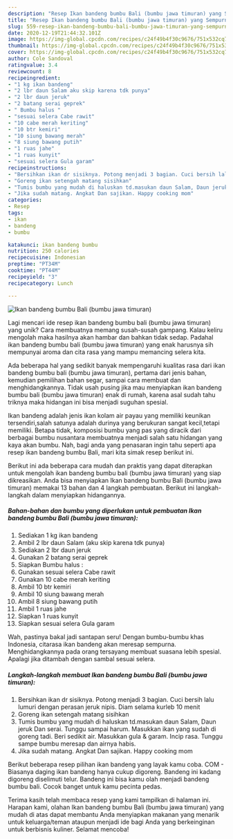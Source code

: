 ```yaml
---
description: "Resep Ikan bandeng bumbu Bali (bumbu jawa timuran) yang Sempurna"
title: "Resep Ikan bandeng bumbu Bali (bumbu jawa timuran) yang Sempurna"
slug: 559-resep-ikan-bandeng-bumbu-bali-bumbu-jawa-timuran-yang-sempurna
date: 2020-12-19T21:44:32.101Z
image: https://img-global.cpcdn.com/recipes/c24f49b4f30c9676/751x532cq70/ikan-bandeng-bumbu-bali-bumbu-jawa-timuran-foto-resep-utama.jpg
thumbnail: https://img-global.cpcdn.com/recipes/c24f49b4f30c9676/751x532cq70/ikan-bandeng-bumbu-bali-bumbu-jawa-timuran-foto-resep-utama.jpg
cover: https://img-global.cpcdn.com/recipes/c24f49b4f30c9676/751x532cq70/ikan-bandeng-bumbu-bali-bumbu-jawa-timuran-foto-resep-utama.jpg
author: Cole Sandoval
ratingvalue: 3.4
reviewcount: 8
recipeingredient:
- "1 kg ikan bandeng"
- "2 lbr daun Salam aku skip karena tdk punya"
- "2 lbr daun jeruk"
- "2 batang serai geprek"
- " Bumbu halus "
- "sesuai selera Cabe rawit"
- "10 cabe merah keriting"
- "10 btr kemiri"
- "10 siung bawang merah"
- "8 siung bawang putih"
- "1 ruas jahe"
- "1 ruas kunyit"
- "sesuai selera Gula garam"
recipeinstructions:
- "Bersihkan ikan dr sisiknya. Potong menjadi 3 bagian. Cuci bersih lalu lumuri dengan perasan jeruk nipis. Diam selama kurleb 10 menit"
- "Goreng ikan setengah matang sisihkan"
- "Tumis bumbu yang mudah di haluskan td.masukan daun Salam, Daun jeruk Dan serai. Tunggu sampai harum. Masukkan ikan yang sudah di goreng tadi. Beri sedikit air. Masukkan gula &amp; garam. Incip rasa. Tunggu sampe bumbu meresap dan airnya habis."
- "Jika sudah matang. Angkat Dan sajikan. Happy cooking mom"
categories:
- Resep
tags:
- ikan
- bandeng
- bumbu

katakunci: ikan bandeng bumbu 
nutrition: 250 calories
recipecuisine: Indonesian
preptime: "PT34M"
cooktime: "PT44M"
recipeyield: "3"
recipecategory: Lunch

---
```



![Ikan bandeng bumbu Bali (bumbu jawa timuran)](https://img-global.cpcdn.com/recipes/c24f49b4f30c9676/751x532cq70/ikan-bandeng-bumbu-bali-bumbu-jawa-timuran-foto-resep-utama.jpg)

Lagi mencari ide resep ikan bandeng bumbu bali (bumbu jawa timuran) yang unik? Cara membuatnya memang susah-susah gampang. Kalau keliru mengolah maka hasilnya akan hambar dan bahkan tidak sedap. Padahal ikan bandeng bumbu bali (bumbu jawa timuran) yang enak harusnya sih mempunyai aroma dan cita rasa yang mampu memancing selera kita.

Ada beberapa hal yang sedikit banyak mempengaruhi kualitas rasa dari ikan bandeng bumbu bali (bumbu jawa timuran), pertama dari jenis bahan, kemudian pemilihan bahan segar, sampai cara membuat dan menghidangkannya. Tidak usah pusing jika mau menyiapkan ikan bandeng bumbu bali (bumbu jawa timuran) enak di rumah, karena asal sudah tahu triknya maka hidangan ini bisa menjadi suguhan spesial.

Ikan bandeng adalah jenis ikan kolam air payau yang memiliki keunikan tersendiri,salah satunya adalah durinya yang berukuran sangat kecil,tetapi memiliki. Betapa tidak, komposisi bumbu yang pas yang diracik dari berbagai bumbu nusantara membuatnya menjadi salah satu hidangan yang kaya akan bumbu. Nah, bagi anda yang penasaran ingin tahu seperti apa resep ikan bandeng bumbu Bali, mari kita simak resep berikut ini.


Berikut ini ada beberapa cara mudah dan praktis yang dapat diterapkan untuk mengolah ikan bandeng bumbu bali (bumbu jawa timuran) yang siap dikreasikan. Anda bisa menyiapkan Ikan bandeng bumbu Bali (bumbu jawa timuran) memakai 13 bahan dan 4 langkah pembuatan. Berikut ini langkah-langkah dalam menyiapkan hidangannya.

<!--inarticleads1-->

##### Bahan-bahan dan bumbu yang diperlukan untuk pembuatan Ikan bandeng bumbu Bali (bumbu jawa timuran):

1. Sediakan 1 kg ikan bandeng
1. Ambil 2 lbr daun Salam (aku skip karena tdk punya)
1. Sediakan 2 lbr daun jeruk
1. Gunakan 2 batang serai geprek
1. Siapkan  Bumbu halus :
1. Gunakan sesuai selera Cabe rawit
1. Gunakan 10 cabe merah keriting
1. Ambil 10 btr kemiri
1. Ambil 10 siung bawang merah
1. Ambil 8 siung bawang putih
1. Ambil 1 ruas jahe
1. Siapkan 1 ruas kunyit
1. Siapkan sesuai selera Gula garam


Wah, pastinya bakal jadi santapan seru! Dengan bumbu-bumbu khas Indonesia, citarasa ikan bandeng akan meresap sempurna. Menghidangkannya pada orang tersayang membuat suasana lebih spesial. Apalagi jika ditambah dengan sambal sesuai selera. 

<!--inarticleads2-->

##### Langkah-langkah membuat Ikan bandeng bumbu Bali (bumbu jawa timuran):

1. Bersihkan ikan dr sisiknya. Potong menjadi 3 bagian. Cuci bersih lalu lumuri dengan perasan jeruk nipis. Diam selama kurleb 10 menit
1. Goreng ikan setengah matang sisihkan
1. Tumis bumbu yang mudah di haluskan td.masukan daun Salam, Daun jeruk Dan serai. Tunggu sampai harum. Masukkan ikan yang sudah di goreng tadi. Beri sedikit air. Masukkan gula &amp; garam. Incip rasa. Tunggu sampe bumbu meresap dan airnya habis.
1. Jika sudah matang. Angkat Dan sajikan. Happy cooking mom


Berikut beberapa resep pilihan ikan bandeng yang layak kamu coba. COM - Biasanya daging ikan bandeng hanya cukup digoreng. Bandeng ini kadang digoreng diselimuti telur. Bandeng ini bisa kamu olah menjadi bandeng bumbu bali. Cocok banget untuk kamu pecinta pedas. 

Terima kasih telah membaca resep yang kami tampilkan di halaman ini. Harapan kami, olahan Ikan bandeng bumbu Bali (bumbu jawa timuran) yang mudah di atas dapat membantu Anda menyiapkan makanan yang menarik untuk keluarga/teman ataupun menjadi ide bagi Anda yang berkeinginan untuk berbisnis kuliner. Selamat mencoba!
